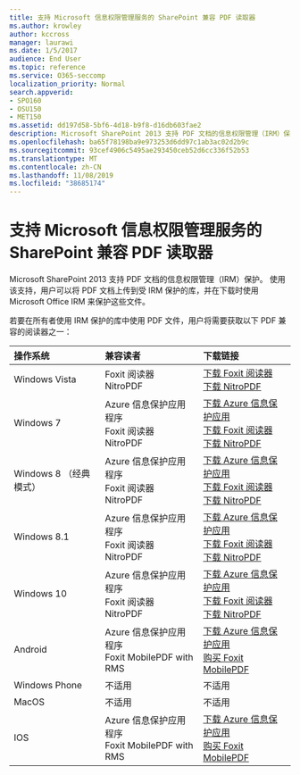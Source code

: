 ```yaml
---
title: 支持 Microsoft 信息权限管理服务的 SharePoint 兼容 PDF 读取器
ms.author: krowley
author: kccross
manager: laurawi
ms.date: 1/5/2017
audience: End User
ms.topic: reference
ms.service: O365-seccomp
localization_priority: Normal
search.appverid:
- SPO160
- OSU150
- MET150
ms.assetid: dd197d58-5bf6-4d18-b9f8-d16db603fae2
description: Microsoft SharePoint 2013 支持 PDF 文档的信息权限管理（IRM）保护。 使用该支持，用户可以将 PDF 文档上传到受 IRM 保护的库，并在下载时使用 Microsoft Office IRM 来保护这些文件。
ms.openlocfilehash: ba65f78198ba9e973253d6dd97c1ab3ac02d2b9c
ms.sourcegitcommit: 93cef4906c5495ae293450ceb52d6cc336f52b53
ms.translationtype: MT
ms.contentlocale: zh-CN
ms.lasthandoff: 11/08/2019
ms.locfileid: "38685174"
---
```

# <a name="sharepoint-compatible-pdf-readers-that-support-microsoft-information-rights-management-services"></a>支持 Microsoft 信息权限管理服务的 SharePoint 兼容 PDF 读取器

Microsoft SharePoint 2013 支持 PDF 文档的信息权限管理（IRM）保护。 使用该支持，用户可以将 PDF 文档上传到受 IRM 保护的库，并在下载时使用 Microsoft Office IRM 来保护这些文件。
  
若要在所有者使用 IRM 保护的库中使用 PDF 文件，用户将需要获取以下 PDF 兼容的阅读器之一：
  
|**操作系统**|**兼容读者**|**下载链接**|
|:-----|:-----|:-----|
|Windows Vista  <br/> |Foxit 阅读器  <br/> NitroPDF  <br/> |[下载 Foxit 阅读器](https://go.microsoft.com/fwlink/?linkid=253210) <br/> [下载 NitroPDF](https://www.gonitro.com/pdf-reader) <br/> |
|Windows 7  <br/> |Azure 信息保护应用程序  <br/> Foxit 阅读器  <br/> NitroPDF  <br/> |[下载 Azure 信息保护应用](https://go.microsoft.com/fwlink/?linkid=837797) <br/> [下载 Foxit 阅读器](https://go.microsoft.com/fwlink/?linkid=253210) <br/> [下载 NitroPDF](https://www.gonitro.com/pdf-reader) <br/> |
|Windows 8 （经典模式）  <br/> |Azure 信息保护应用程序  <br/> Foxit 阅读器  <br/> NitroPDF  <br/> |[下载 Azure 信息保护应用](https://go.microsoft.com/fwlink/?linkid=837797) <br/> [下载 Foxit 阅读器](https://go.microsoft.com/fwlink/?linkid=253210) <br/> [下载 NitroPDF](https://www.gonitro.com/pdf-reader) <br/> |
|Windows 8.1  <br/> |Azure 信息保护应用程序  <br/> Foxit 阅读器  <br/> NitroPDF  <br/> |[下载 Azure 信息保护应用](https://go.microsoft.com/fwlink/?linkid=837797) <br/> [下载 Foxit 阅读器](https://go.microsoft.com/fwlink/?linkid=253210) <br/> [下载 NitroPDF](https://www.gonitro.com/pdf-reader) <br/> |
|Windows 10  <br/> |Azure 信息保护应用程序  <br/> Foxit 阅读器  <br/> NitroPDF  <br/> |[下载 Azure 信息保护应用](https://go.microsoft.com/fwlink/?linkid=837797) <br/> [下载 Foxit 阅读器](https://go.microsoft.com/fwlink/?linkid=253210) <br/> [下载 NitroPDF](https://www.gonitro.com/pdf-reader) <br/> |
|Android  <br/> |Azure 信息保护应用程序  <br/> Foxit MobilePDF with RMS  <br/> |[下载 Azure 信息保护应用](https://go.microsoft.com/fwlink/?linkid=836827) <br/> [购买 Foxit MobilePDF](https://play.google.com/store/apps/details?id=com.foxit.mobile.pdf.lite) <br/> |
|Windows Phone  <br/> |不适用  <br/> |不适用  <br/> |
|MacOS  <br/> |不适用  <br/> |不适用  <br/> |
|IOS  <br/> |Azure 信息保护应用程序  <br/> Foxit MobilePDF with RMS  <br/> |[下载 Azure 信息保护应用](https://go.microsoft.com/fwlink/?linkid=836828) <br/> [购买 Foxit MobilePDF](https://play.google.com/store/apps/details?id=com.foxit.mobile.pdf.lite) <br/> |
   

